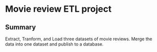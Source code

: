 # Movie review ETL project

## Summary

Extract, Tranform, and Load three datasets of movie reviews. Merge the data into one dataset and publish to a database.
 
